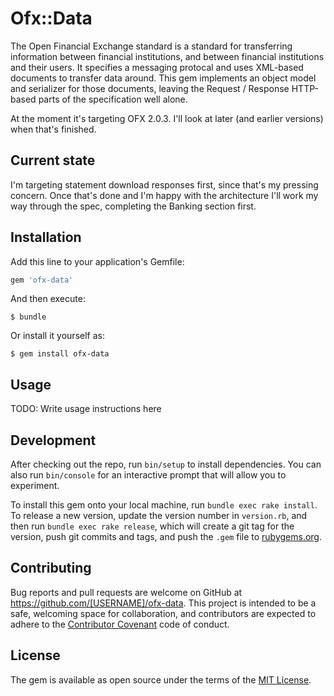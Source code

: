 # Ofx::Data

The Open Financial Exchange standard is a standard for transferring information
between financial institutions, and between financial institutions and their
users. It specifies a messaging protocal and uses XML-based documents to
transfer data around. This gem implements an object model and serializer for
those documents, leaving the Request / Response HTTP-based parts of the
specification well alone.

At the moment it's targeting OFX 2.0.3. I'll look at later (and earlier
versions) when that's finished.

## Current state

I'm targeting statement download responses first, since that's my pressing
concern. Once that's done and I'm happy with the architecture I'll work my way
through the spec, completing the Banking section first.

## Installation

Add this line to your application's Gemfile:

```ruby
gem 'ofx-data'
```

And then execute:

    $ bundle

Or install it yourself as:

    $ gem install ofx-data

## Usage

TODO: Write usage instructions here

## Development

After checking out the repo, run `bin/setup` to install dependencies. You can also run `bin/console` for an interactive prompt that will allow you to experiment.

To install this gem onto your local machine, run `bundle exec rake install`. To release a new version, update the version number in `version.rb`, and then run `bundle exec rake release`, which will create a git tag for the version, push git commits and tags, and push the `.gem` file to [rubygems.org](https://rubygems.org).

## Contributing

Bug reports and pull requests are welcome on GitHub at https://github.com/[USERNAME]/ofx-data. This project is intended to be a safe, welcoming space for collaboration, and contributors are expected to adhere to the [Contributor Covenant](http://contributor-covenant.org) code of conduct.


## License

The gem is available as open source under the terms of the [MIT License](http://opensource.org/licenses/MIT).

